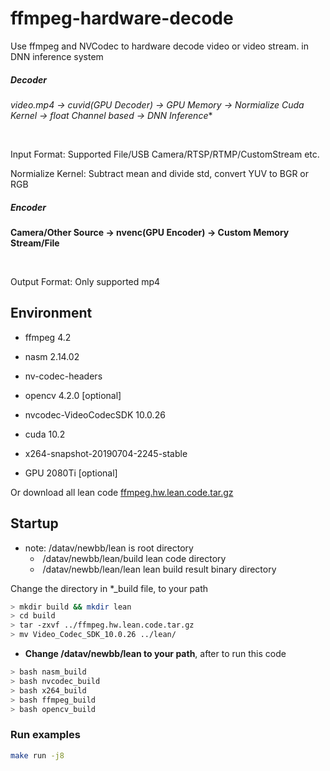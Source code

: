 # ffmpeg-hardware-decode
Use ffmpeg and NVCodec to hardware decode video or video stream.   in DNN inference system



##### Decoder

**video.mp4   ->   cuvid(GPU Decoder)   ->   GPU Memory  ->   Normialize Cuda Kernel   ->   float*  Channel  based   ->   DNN Inference**

​	

Input Format:  			  Supported File/USB Camera/RTSP/RTMP/CustomStream etc.

Normialize Kernel:   	Subtract mean and divide std, convert YUV to BGR or RGB



##### Encoder

**Camera/Other Source   ->   nvenc(GPU Encoder)   ->   Custom Memory Stream/File**

​	

Output Format:   		Only supported mp4



## Environment

* ffmpeg 4.2
* nasm 2.14.02
* nv-codec-headers
* opencv 4.2.0 [optional]

* nvcodec-VideoCodecSDK 10.0.26
* cuda 10.2
* x264-snapshot-20190704-2245-stable
* GPU 2080Ti [optional]

Or download all lean code [ffmpeg.hw.lean.code.tar.gz](http://zifuture.com:1000/fs/16.std/ffmpeg.hw.lean.code.tar.gz) 





## Startup

* note:   /datav/newbb/lean       					is root directory
  * ​     /datav/newbb/lean/build         	   lean code directory
  * ​     /datav/newbb/lean/lean                 lean build result binary directory

Change the directory in *_build file, to your path

```bash
> mkdir build && mkdir lean
> cd build
> tar -zxvf ../ffmpeg.hw.lean.code.tar.gz
> mv Video_Codec_SDK_10.0.26 ../lean/
```



* **Change  /datav/newbb/lean  to your path**, after to run this code

```bash
> bash nasm_build
> bash nvcodec_build
> bash x264_build
> bash ffmpeg_build
> bash opencv_build
```



### Run examples

```bash
make run -j8
```

